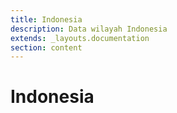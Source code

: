 ```yaml
---
title: Indonesia
description: Data wilayah Indonesia
extends: _layouts.documentation
section: content
---
```


# Indonesia
